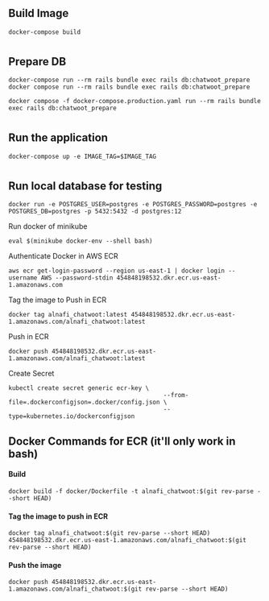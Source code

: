 #

## Build Image
~~~~
docker-compose build
~~~~

#

## Prepare DB
~~~~
docker-compose run --rm rails bundle exec rails db:chatwoot_prepare
docker compose run --rm rails bundle exec rails db:chatwoot_prepare

docker compose -f docker-compose.production.yaml run --rm rails bundle exec rails db:chatwoot_prepare
~~~~

#

## Run the application
~~~~
docker-compose up -e IMAGE_TAG=$IMAGE_TAG
~~~~

#

#

## Run local database for testing
~~~~
docker run -e POSTGRES_USER=postgres -e POSTGRES_PASSWORD=postgres -e POSTGRES_DB=postgres -p 5432:5432 -d postgres:12
~~~~

Run docker of minikube
~~~~
eval $(minikube docker-env --shell bash)
~~~~

Authenticate Docker in AWS ECR
~~~~
aws ecr get-login-password --region us-east-1 | docker login --username AWS --password-stdin 454848198532.dkr.ecr.us-east-1.amazonaws.com
~~~~
Tag the image to Push in ECR
~~~~
docker tag alnafi_chatwoot:latest 454848198532.dkr.ecr.us-east-1.amazonaws.com/alnafi_chatwoot:latest
~~~~
Push in ECR
~~~~
docker push 454848198532.dkr.ecr.us-east-1.amazonaws.com/alnafi_chatwoot:latest
~~~~

Create Secret
~~~~
kubectl create secret generic ecr-key \
                                           --from-file=.dockerconfigjson=.docker/config.json \
                                           --type=kubernetes.io/dockerconfigjson
~~~~

## Docker Commands for ECR (it'll only work in bash)
#### Build
~~~~
docker build -f docker/Dockerfile -t alnafi_chatwoot:$(git rev-parse --short HEAD)
~~~~

#### Tag the image to push in ECR
~~~~
docker tag alnafi_chatwoot:$(git rev-parse --short HEAD) 454848198532.dkr.ecr.us-east-1.amazonaws.com/alnafi_chatwoot:$(git rev-parse --short HEAD)
~~~~


#### Push the image
~~~~
docker push 454848198532.dkr.ecr.us-east-1.amazonaws.com/alnafi_chatwoot:$(git rev-parse --short HEAD)
~~~~
